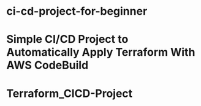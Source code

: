 # ci-cd-project-for-beginner
# Simple CI/CD Project to Automatically Apply Terraform With AWS CodeBuild
# Terraform_CICD-Project
